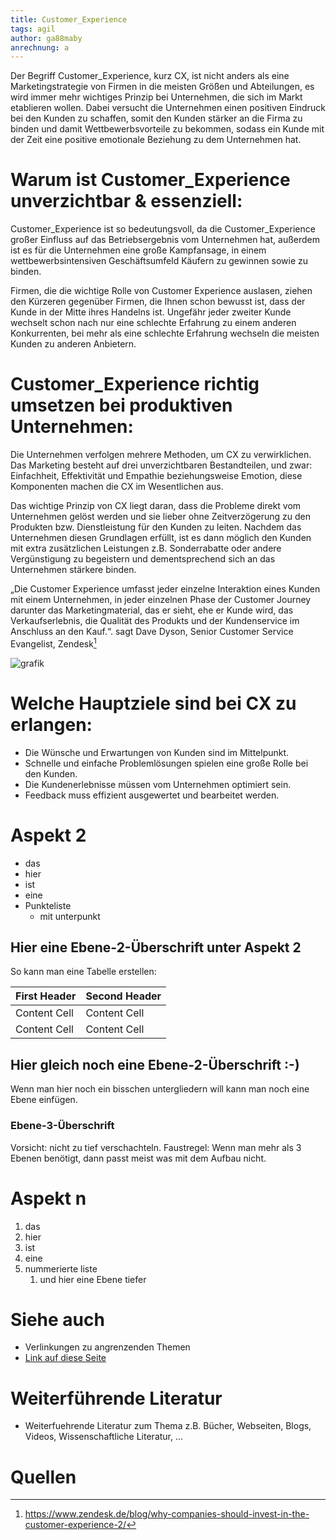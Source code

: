 ```yaml
---
title: Customer_Experience
tags: agil
author: ga88maby
anrechnung: a
---
```


Der Begriff Customer_Experience, kurz CX, ist nicht anders als eine Marketingstrategie von Firmen in die meisten Größen und Abteilungen, es wird immer mehr wichtiges Prinzip bei Unternehmen, die sich im Markt etablieren wollen. Dabei versucht die Unternehmen einen positiven Eindruck bei den Kunden zu schaffen, somit den Kunden stärker an die Firma zu binden und damit Wettbewerbsvorteile zu bekommen, sodass ein Kunde mit der Zeit eine positive emotionale Beziehung zu dem Unternehmen hat. 


# Warum ist Customer_Experience unverzichtbar & essenziell:

Customer_Experience ist so bedeutungsvoll, da die Customer_Experience großer Einfluss auf das Betriebsergebnis vom Unternehmen hat, außerdem ist es für die Unternehmen eine große Kampfansage, in einem wettbewerbsintensiven Geschäftsumfeld Käufern zu gewinnen sowie zu binden. 

Firmen, die die wichtige Rolle von Customer Experience auslasen, ziehen den Kürzeren gegenüber Firmen, die Ihnen schon bewusst ist, dass der Kunde in der Mitte ihres Handelns ist. Ungefähr jeder zweiter Kunde wechselt schon nach nur eine schlechte Erfahrung zu einem anderen Konkurrenten, bei mehr als eine schlechte Erfahrung wechseln die meisten Kunden zu anderen Anbietern.

# Customer_Experience richtig umsetzen bei produktiven Unternehmen:
Die Unternehmen verfolgen mehrere Methoden, um CX zu verwirklichen. Das Marketing besteht auf drei unverzichtbaren Bestandteilen, und zwar:  Einfachheit, Effektivität und Empathie beziehungsweise Emotion, diese Komponenten machen die CX im Wesentlichen aus.

Das wichtige Prinzip von CX liegt daran, dass die Probleme direkt vom Unternehmen gelöst werden und sie lieber ohne Zeitverzögerung zu den Produkten bzw. Dienstleistung für den Kunden zu leiten. Nachdem das Unternehmen diesen Grundlagen erfüllt, ist es dann möglich den Kunden mit extra zusätzlichen Leistungen z.B. Sonderrabatte oder andere Vergünstigung zu begeistern und dementsprechend sich an das Unternehmen stärkere binden.

„Die Customer Experience umfasst jeder einzelne Interaktion eines Kunden mit einem Unternehmen, in jeder einzelnen Phase der Customer Journey darunter das Marketingmaterial, das er sieht, ehe er Kunde wird, das Verkaufserlebnis, die Qualität des Produkts und der Kundenservice im Anschluss an den Kauf.“. sagt Dave Dyson, Senior Customer Service Evangelist, Zendesk[^1]


![grafik](https://user-images.githubusercontent.com/92948697/141685275-1bc32f23-d897-4b8b-8e91-4ad8a7561b1f.png)



# Welche Hauptziele sind bei CX zu erlangen:
* Die Wünsche und Erwartungen von Kunden sind im Mittelpunkt.
* Schnelle und einfache Problemlösungen spielen eine große Rolle bei den Kunden.
* Die Kundenerlebnisse müssen vom Unternehmen optimiert sein.
* Feedback muss effizient ausgewertet und bearbeitet werden. 


# Aspekt 2

* das
* hier 
* ist
* eine 
* Punkteliste
  - mit unterpunkt

## Hier eine Ebene-2-Überschrift unter Aspekt 2

So kann man eine Tabelle erstellen:

| First Header  | Second Header |
| ------------- | ------------- |
| Content Cell  | Content Cell  |
| Content Cell  | Content Cell  |

## Hier gleich noch eine Ebene-2-Überschrift :-)

Wenn man hier noch ein bisschen untergliedern will kann man noch eine Ebene einfügen.

### Ebene-3-Überschrift

Vorsicht: nicht zu tief verschachteln. Faustregel: Wenn man mehr als 3 
Ebenen benötigt, dann passt meist was mit dem Aufbau nicht.

# Aspekt n

1. das
2. hier 
4. ist 
4. eine
7. nummerierte liste
   1. und hier eine Ebene tiefer


# Siehe auch

* Verlinkungen zu angrenzenden Themen
* [Link auf diese Seite](Customer_Experience.md)

# Weiterführende Literatur

* Weiterfuehrende Literatur zum Thema z.B. Bücher, Webseiten, Blogs, Videos, Wissenschaftliche Literatur, ...

# Quellen

[^1]: https://www.zendesk.de/blog/why-companies-should-invest-in-the-customer-experience-2/
[^2]: [A Guide to the Project Management Body of Knowledge (PMBOK® Guide)](https://www.pmi.org/pmbok-guide-standards/foundational/PMBOK)
[^3]: [Basic Formatting Syntax for GitHub flavored Markdown](https://docs.github.com/en/github/writing-on-github/getting-started-with-writing-and-formatting-on-github/basic-writing-and-formatting-syntax)
[^4]: [Advanced Formatting Syntax for GitHub flavored Markdown](https://docs.github.com/en/github/writing-on-github/working-with-advanced-formatting/organizing-information-with-tables)

